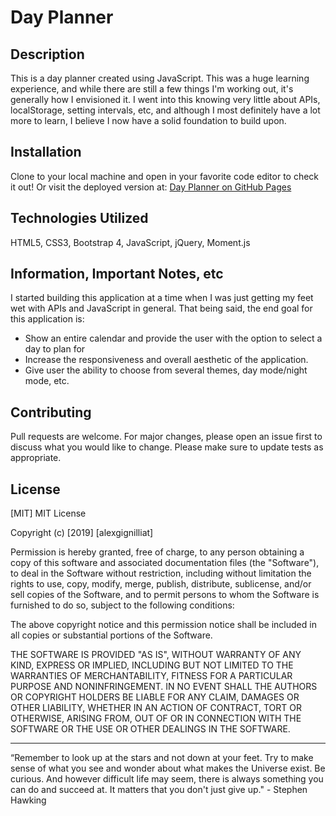 # Day Planner

## Description

This is a day planner created using JavaScript. This was a huge learning experience, and while there are still a few things I'm working out, it's generally how I envisioned it. I went into this knowing very little about APIs, localStorage, setting intervals, etc, and although I most definitely have a lot more to learn, I believe I now have a solid foundation to build upon.

## Installation

Clone to your local machine and open in your favorite code editor to check it out! Or visit the deployed version at: [Day Planner on GitHub Pages](https://alexgignilliat.github.io/Day-Planner/)

## Technologies Utilized

HTML5, CSS3, Bootstrap 4, JavaScript, jQuery, Moment.js

## Information, Important Notes, etc

I started building this application at a time when I was just getting my feet wet with APIs and JavaScript in general. That being said, the end goal for this application is:

- Show an entire calendar and provide the user with the option to select a day to plan for
- Increase the responsiveness and overall aesthetic of the application. 
- Give user the ability to choose from several themes, day mode/night mode, etc.

## Contributing

Pull requests are welcome. For major changes, please open an issue first to discuss what you would like to change.
Please make sure to update tests as appropriate.

## License

[MIT]
MIT License

Copyright (c) [2019] [alexgignilliat]

Permission is hereby granted, free of charge, to any person obtaining a copy
of this software and associated documentation files (the "Software"), to deal
in the Software without restriction, including without limitation the rights
to use, copy, modify, merge, publish, distribute, sublicense, and/or sell
copies of the Software, and to permit persons to whom the Software is
furnished to do so, subject to the following conditions:

The above copyright notice and this permission notice shall be included in all
copies or substantial portions of the Software.

THE SOFTWARE IS PROVIDED "AS IS", WITHOUT WARRANTY OF ANY KIND, EXPRESS OR
IMPLIED, INCLUDING BUT NOT LIMITED TO THE WARRANTIES OF MERCHANTABILITY,
FITNESS FOR A PARTICULAR PURPOSE AND NONINFRINGEMENT. IN NO EVENT SHALL THE
AUTHORS OR COPYRIGHT HOLDERS BE LIABLE FOR ANY CLAIM, DAMAGES OR OTHER
LIABILITY, WHETHER IN AN ACTION OF CONTRACT, TORT OR OTHERWISE, ARISING FROM,
OUT OF OR IN CONNECTION WITH THE SOFTWARE OR THE USE OR OTHER DEALINGS IN THE
SOFTWARE.

- - - - -

“Remember to look up at the stars and not down at your feet. Try to make sense of what you see and wonder about what makes the Universe exist. Be curious. And however difficult life may seem, there is always something you can do and succeed at. It matters that you don't just give up."  - Stephen Hawking